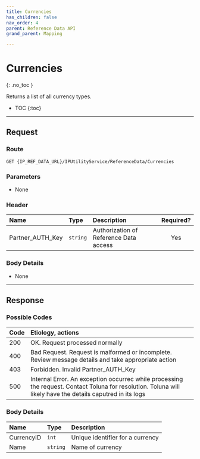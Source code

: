 ```yaml
---
title: Currencies
has_children: false
nav_order: 4
parent: Reference Data API
grand_parent: Mapping

---
```


# Currencies
{: .no_toc }

Returns a list of all currency types.

* TOC
{:toc}

---

## Request

### Route
```
GET {IP_REF_DATA_URL}/IPUtilityService/ReferenceData/Currencies 
```

### Parameters

 - None

### Header

| Name | Type | Description | Required? |
| :--- | :--- | :--- | :---: |
| Partner_AUTH_Key | ```string``` | Authorization of Reference Data access | Yes |

### Body Details

 - None

---

## Response

### Possible Codes

| Code | Etiology, actions |
| :--- | :--- |
| 200 | OK. Request processed normally |
| 400 | Bad Request. Request is malformed or incomplete. Review message details and take appropriate action |
| 403 | Forbidden. Invalid Partner_AUTH_Key |
| 500 | Internal Error. An exception occurrec while processing the request. Contact Toluna for resolution. Toluna will likely have the details caputred in its logs |

### Body Details

| Name | Type | Description |
| :--- | :--- | :--- |
| CurrencyID | ```int``` | Unique identifier for a currency |
| Name | ```string``` | Name of currency |
